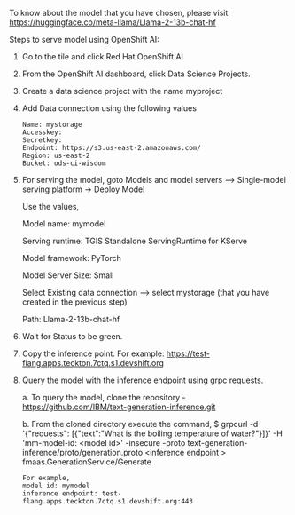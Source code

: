 To know about the model that you have chosen, please visit https://huggingface.co/meta-llama/Llama-2-13b-chat-hf

Steps to serve model using OpenShift AI:

1. Go to the tile and click Red Hat OpenShift AI
2. From the OpenShift AI dashboard, click Data Science Projects.
3. Create a data science project with the name myproject
4. Add Data connection using the following values
   
       Name: mystorage
       Accesskey: 
       Secretkey:
       Endpoint: https://s3.us-east-2.amazonaws.com/
       Region: us-east-2
       Bucket: ods-ci-wisdom

6. For serving the model, goto Models and model servers --> Single-model serving platform -> Deploy Model

     Use the values,
   
     Model name: mymodel
   
     Serving runtime: TGIS Standalone ServingRuntime for KServe
   
     Model framework: PyTorch
   
     Model Server Size: Small
   
     Select Existing data connection --> select mystorage (that you have created in the previous step)
   
     Path: Llama-2-13b-chat-hf

8. Wait for Status to be green.

9. Copy the inference point. For example:  https://test-flang.apps.teckton.7ctq.s1.devshift.org
10. Query the model with the inference endpoint using grpc requests.
    
    a. To query the model, clone the repository - https://github.com/IBM/text-generation-inference.git
   
    b. From the cloned directory execute the command,
        $ grpcurl -d  '{"requests": [{"text":"What is the boiling temperature of water?"}]}' -H 'mm-model-id: \<model id\>' -insecure -proto text-generation-inference/proto/generation.proto \<inference endpoint \> fmaas.GenerationService/Generate
     
        For example,
        model id: mymodel
        inference endpoint: test-flang.apps.teckton.7ctq.s1.devshift.org:443

